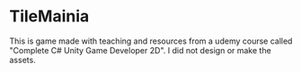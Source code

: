 # TileMainia
This is game made with teaching and resources from a udemy course called "Complete C# Unity Game Developer 2D". I did not design or make the assets.
